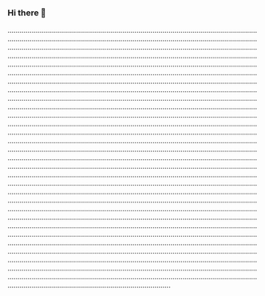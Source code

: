 ### Hi there 👋

.........................................................................................................................................................................................................................................................................................................................................................................................................................................................................................................................................................................................................................................................................................................................................................................................................................................................................................................................................................................................................................................................................................................................................................................................................................................................................................................................................................................................................................................................................................................................................................................................................................................................................................................................................................................................................................................................................................................................................................................................................................................................................................................................................................................................................................................................................................................................................................................................................................................................................................................................................................................................................................................................................................................................................................................................................................................................................................................................................................................................................................................................................................................................................................................................................................................................................................................................................................................................................................................................................................................................................................................................................................................................................................................................................................................................................................................................................................................................................................